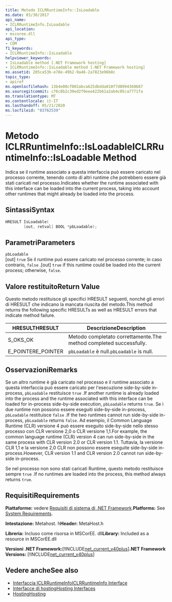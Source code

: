 ```yaml
---
title: Metodo ICLRRuntimeInfo::IsLoadable
ms.date: 03/30/2017
api_name:
- ICLRRuntimeInfo.IsLoadable
api_location:
- mscoree.dll
api_type:
- COM
f1_keywords:
- ICLRRuntimeInfo::IsLoadable
helpviewer_keywords:
- IsLoadable method [.NET Framework hosting]
- ICLRRuntimeInfo::IsLoadable method [.NET Framework hosting]
ms.assetid: 205ca53b-e78e-49b2-9a46-2a7823e96b8c
topic_type:
- apiref
ms.openlocfilehash: 13b4e00cf002abca625dbdda010f7d8994360687
ms.sourcegitcommit: c76c8b2c39ed2f0eee422b61a2ab4c05ca7771fa
ms.translationtype: MT
ms.contentlocale: it-IT
ms.lasthandoff: 05/21/2020
ms.locfileid: "83762539"
---
```

# <a name="iclrruntimeinfoisloadable-method"></a><span data-ttu-id="f118f-102">Metodo ICLRRuntimeInfo::IsLoadable</span><span class="sxs-lookup"><span data-stu-id="f118f-102">ICLRRuntimeInfo::IsLoadable Method</span></span>
<span data-ttu-id="f118f-103">Indica se il runtime associato a questa interfaccia può essere caricato nel processo corrente, tenendo conto di altri runtime che potrebbero essere già stati caricati nel processo.</span><span class="sxs-lookup"><span data-stu-id="f118f-103">Indicates whether the runtime associated with this interface can be loaded into the current process, taking into account other runtimes that might already be loaded into the process.</span></span>  
  
## <a name="syntax"></a><span data-ttu-id="f118f-104">Sintassi</span><span class="sxs-lookup"><span data-stu-id="f118f-104">Syntax</span></span>  
  
```cpp  
HRESULT IsLoadable(  
        [out, retval] BOOL *pbLoadable);  
```  
  
## <a name="parameters"></a><span data-ttu-id="f118f-105">Parametri</span><span class="sxs-lookup"><span data-stu-id="f118f-105">Parameters</span></span>  
 `pbLoadable`  
 <span data-ttu-id="f118f-106">[out] `true` Se il runtime può essere caricato nel processo corrente; in caso contrario, `false` .</span><span class="sxs-lookup"><span data-stu-id="f118f-106">[out] `true` if this runtime could be loaded into the current process; otherwise, `false`.</span></span>  
  
## <a name="return-value"></a><span data-ttu-id="f118f-107">Valore restituito</span><span class="sxs-lookup"><span data-stu-id="f118f-107">Return Value</span></span>  
 <span data-ttu-id="f118f-108">Questo metodo restituisce gli specifici HRESULT seguenti, nonché gli errori di HRESULT che indicano la mancata riuscita del metodo.</span><span class="sxs-lookup"><span data-stu-id="f118f-108">This method returns the following specific HRESULTs as well as HRESULT errors that indicate method failure.</span></span>  
  
|<span data-ttu-id="f118f-109">HRESULT</span><span class="sxs-lookup"><span data-stu-id="f118f-109">HRESULT</span></span>|<span data-ttu-id="f118f-110">Descrizione</span><span class="sxs-lookup"><span data-stu-id="f118f-110">Description</span></span>|  
|-------------|-----------------|  
|<span data-ttu-id="f118f-111">S_OK</span><span class="sxs-lookup"><span data-stu-id="f118f-111">S_OK</span></span>|<span data-ttu-id="f118f-112">Metodo completato correttamente.</span><span class="sxs-lookup"><span data-stu-id="f118f-112">The method completed successfully.</span></span>|  
|<span data-ttu-id="f118f-113">E_POINTER</span><span class="sxs-lookup"><span data-stu-id="f118f-113">E_POINTER</span></span>|<span data-ttu-id="f118f-114">`pbLoadable` è null.</span><span class="sxs-lookup"><span data-stu-id="f118f-114">`pbLoadable` is null.</span></span>|  
  
## <a name="remarks"></a><span data-ttu-id="f118f-115">Osservazioni</span><span class="sxs-lookup"><span data-stu-id="f118f-115">Remarks</span></span>  
 <span data-ttu-id="f118f-116">Se un altro runtime è già caricato nel processo e il runtime associato a questa interfaccia può essere caricato per l'esecuzione side-by-side in-process, `pbLoadable` restituisce `true` .</span><span class="sxs-lookup"><span data-stu-id="f118f-116">If another runtime is already loaded into the process and the runtime associated with this interface can be loaded for in-process side-by-side execution, `pbLoadable` returns `true`.</span></span> <span data-ttu-id="f118f-117">Se i due runtime non possono essere eseguiti side-by-side in-process, `pbLoadable` restituisce `false` .</span><span class="sxs-lookup"><span data-stu-id="f118f-117">If the two runtimes cannot run side-by-side in-process, `pbLoadable` returns `false`.</span></span> <span data-ttu-id="f118f-118">Ad esempio, il Common Language Runtime (CLR) versione 4 può essere eseguito side-by-side nello stesso processo con CLR versione 2,0 o CLR versione 1,1.</span><span class="sxs-lookup"><span data-stu-id="f118f-118">For example, the common language runtime (CLR) version 4 can run side-by-side in the same process with CLR version 2.0 or CLR version 1.1.</span></span> <span data-ttu-id="f118f-119">Tuttavia, la versione CLR 1,1 e la versione 2,0 CLR non possono essere eseguite side-by-side in-process.</span><span class="sxs-lookup"><span data-stu-id="f118f-119">However, CLR version 1.1 and CLR version 2.0 cannot run side-by-side in-process.</span></span>  
  
 <span data-ttu-id="f118f-120">Se nel processo non sono stati caricati Runtime, questo metodo restituisce sempre `true` .</span><span class="sxs-lookup"><span data-stu-id="f118f-120">If no runtimes are loaded into the process, this method always returns `true`.</span></span>  
  
## <a name="requirements"></a><span data-ttu-id="f118f-121">Requisiti</span><span class="sxs-lookup"><span data-stu-id="f118f-121">Requirements</span></span>  
 <span data-ttu-id="f118f-122">**Piattaforme:** vedere [Requisiti di sistema di .NET Framework](../../get-started/system-requirements.md).</span><span class="sxs-lookup"><span data-stu-id="f118f-122">**Platforms:** See [System Requirements](../../get-started/system-requirements.md).</span></span>  
  
 <span data-ttu-id="f118f-123">**Intestazione:** Metahost. h</span><span class="sxs-lookup"><span data-stu-id="f118f-123">**Header:** MetaHost.h</span></span>  
  
 <span data-ttu-id="f118f-124">**Libreria:** Incluso come risorsa in MSCorEE. dll</span><span class="sxs-lookup"><span data-stu-id="f118f-124">**Library:** Included as a resource in MSCorEE.dll</span></span>  
  
 <span data-ttu-id="f118f-125">**Versioni .NET Framework:**[!INCLUDE[net_current_v40plus](../../../../includes/net-current-v40plus-md.md)]</span><span class="sxs-lookup"><span data-stu-id="f118f-125">**.NET Framework Versions:** [!INCLUDE[net_current_v40plus](../../../../includes/net-current-v40plus-md.md)]</span></span>  
  
## <a name="see-also"></a><span data-ttu-id="f118f-126">Vedere anche</span><span class="sxs-lookup"><span data-stu-id="f118f-126">See also</span></span>

- [<span data-ttu-id="f118f-127">Interfaccia ICLRRuntimeInfo</span><span class="sxs-lookup"><span data-stu-id="f118f-127">ICLRRuntimeInfo Interface</span></span>](iclrruntimeinfo-interface.md)
- [<span data-ttu-id="f118f-128">Interfacce di hosting</span><span class="sxs-lookup"><span data-stu-id="f118f-128">Hosting Interfaces</span></span>](hosting-interfaces.md)
- [<span data-ttu-id="f118f-129">Hosting</span><span class="sxs-lookup"><span data-stu-id="f118f-129">Hosting</span></span>](index.md)
